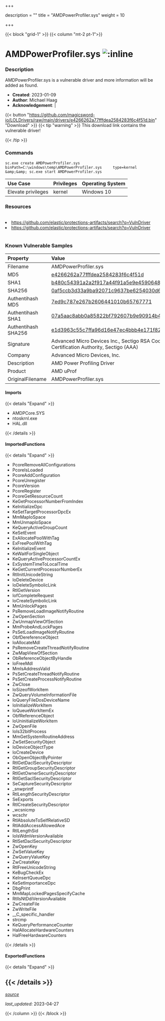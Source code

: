 +++

description = ""
title = "AMDPowerProfiler.sys"
weight = 10

+++


{{< block "grid-1" >}}
{{< column "mt-2 pt-1">}}


# AMDPowerProfiler.sys ![:inline](/images/twitter_verified.png) 


### Description

AMDPowerProfiler.sys is a vulnerable driver and more information will be added as found.

- **Created**: 2023-01-09
- **Author**: Michael Haag
- **Acknowledgement**:  | [](https://twitter.com/)

{{< button "https://github.com/magicsword-io/LOLDrivers/raw/main/drivers/e4266262a77fffdea2584283f6c4f51d.bin" "Download" >}}
{{< tip "warning" >}}
This download link contains the vulnerable driver!

{{< /tip >}}

### Commands

```
sc.exe create AMDPowerProfiler.sys binPath=C:\windows\temp\AMDPowerProfiler.sys     type=kernel &amp;&amp; sc.exe start AMDPowerProfiler.sys
```

| Use Case | Privileges | Operating System | 
|:---- | ---- | ---- |
| Elevate privileges | kernel | Windows 10 |

### Resources
<br>
<li><a href=" https://github.com/elastic/protections-artifacts/search?q=VulnDriver"> https://github.com/elastic/protections-artifacts/search?q=VulnDriver</a></li>
<li><a href="https://github.com/elastic/protections-artifacts/search?q=VulnDriver">https://github.com/elastic/protections-artifacts/search?q=VulnDriver</a></li>
<br>

### Known Vulnerable Samples

| Property           | Value |
|:-------------------|:------|
| Filename           | AMDPowerProfiler.sys |
| MD5                | [e4266262a77fffdea2584283f6c4f51d](https://www.virustotal.com/gui/file/e4266262a77fffdea2584283f6c4f51d) |
| SHA1               | [b480c54391a2a2f917a44f91a5e9e4590648b332](https://www.virustotal.com/gui/file/b480c54391a2a2f917a44f91a5e9e4590648b332) |
| SHA256             | [0af5ccb3d33a9ba92071c9637be6254030d61998733a5eb3583e865e17844e05](https://www.virustotal.com/gui/file/0af5ccb3d33a9ba92071c9637be6254030d61998733a5eb3583e865e17844e05) |
| Authentihash MD5   | [7ed9c787e267b2606441010b65767771](https://www.virustotal.com/gui/search/authentihash%253A7ed9c787e267b2606441010b65767771) |
| Authentihash SHA1  | [07a5aac8abb0a85822bf792607b9e90914b454dc](https://www.virustotal.com/gui/search/authentihash%253A07a5aac8abb0a85822bf792607b9e90914b454dc) |
| Authentihash SHA256| [e1d3963c55c7ffa96d16e47ec4bbb4e171f828650ce853eb0b83c90ae9c6265a](https://www.virustotal.com/gui/search/authentihash%253Ae1d3963c55c7ffa96d16e47ec4bbb4e171f828650ce853eb0b83c90ae9c6265a) |
| Signature         | Advanced Micro Devices Inc., Sectigo RSA Code Signing CA, USERTrust RSA Certification Authority, Sectigo (AAA)   |
| Company           | Advanced Micro Devices, Inc. |
| Description       | AMD Power Profiling Driver |
| Product           | AMD uProf |
| OriginalFilename  | AMDPowerProfiler.sys |


#### Imports
{{< details "Expand" >}}
* AMDPCore.SYS
* ntoskrnl.exe
* HAL.dll

{{< /details >}}
#### ImportedFunctions
{{< details "Expand" >}}
* PcoreRemoveAllConfigurations
* PcoreIsLoaded
* PcoreAddConfiguration
* PcoreUnregister
* PcoreVersion
* PcoreRegister
* PcoreGetResourceCount
* KeGetProcessorNumberFromIndex
* KeInitializeDpc
* KeSetTargetProcessorDpcEx
* MmMapIoSpace
* MmUnmapIoSpace
* KeQueryActiveGroupCount
* KeSetEvent
* ExAllocatePoolWithTag
* ExFreePoolWithTag
* KeInitializeEvent
* KeWaitForSingleObject
* KeQueryActiveProcessorCountEx
* ExSystemTimeToLocalTime
* KeGetCurrentProcessorNumberEx
* RtlInitUnicodeString
* IoDeleteDevice
* IoDeleteSymbolicLink
* RtlGetVersion
* IofCompleteRequest
* IoCreateSymbolicLink
* MmUnlockPages
* PsRemoveLoadImageNotifyRoutine
* ZwOpenSection
* ZwUnmapViewOfSection
* MmProbeAndLockPages
* PsSetLoadImageNotifyRoutine
* ObfDereferenceObject
* IoAllocateMdl
* PsRemoveCreateThreadNotifyRoutine
* ZwMapViewOfSection
* ObReferenceObjectByHandle
* IoFreeMdl
* MmIsAddressValid
* PsSetCreateThreadNotifyRoutine
* PsSetCreateProcessNotifyRoutine
* ZwClose
* IoSizeofWorkItem
* ZwQueryVolumeInformationFile
* IoQueryFileDosDeviceName
* IoInitializeWorkItem
* IoQueueWorkItemEx
* ObfReferenceObject
* IoUninitializeWorkItem
* ZwOpenFile
* IoIs32bitProcess
* MmGetSystemRoutineAddress
* ZwSetSecurityObject
* IoDeviceObjectType
* IoCreateDevice
* ObOpenObjectByPointer
* RtlGetDaclSecurityDescriptor
* RtlGetGroupSecurityDescriptor
* RtlGetOwnerSecurityDescriptor
* RtlGetSaclSecurityDescriptor
* SeCaptureSecurityDescriptor
* _snwprintf
* RtlLengthSecurityDescriptor
* SeExports
* RtlCreateSecurityDescriptor
* _wcsnicmp
* wcschr
* RtlAbsoluteToSelfRelativeSD
* RtlAddAccessAllowedAce
* RtlLengthSid
* IoIsWdmVersionAvailable
* RtlSetDaclSecurityDescriptor
* ZwOpenKey
* ZwSetValueKey
* ZwQueryValueKey
* ZwCreateKey
* RtlFreeUnicodeString
* KeBugCheckEx
* KeInsertQueueDpc
* KeSetImportanceDpc
* DbgPrint
* MmMapLockedPagesSpecifyCache
* RtlIsNtDdiVersionAvailable
* ZwCreateFile
* ZwWriteFile
* __C_specific_handler
* strcmp
* KeQueryPerformanceCounter
* HalAllocateHardwareCounters
* HalFreeHardwareCounters

{{< /details >}}
#### ExportedFunctions
{{< details "Expand" >}}

{{< /details >}}
-----



[*source*](https://github.com/magicsword-io/LOLDrivers/tree/main/yaml/amdpowerprofiler.yaml)

*last_updated:* 2023-04-27








{{< /column >}}
{{< /block >}}
